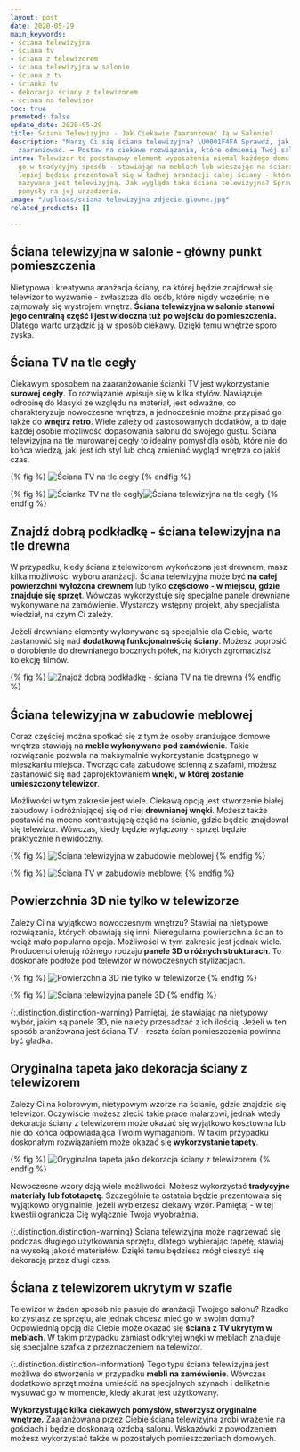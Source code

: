 ```yaml
---
layout: post
date: 2020-05-29
main_keywords:
- ściana telewizyjna
- ściana tv
- ściana z telewizorem
- ściana telewizyjna w salonie
- ściana z tv
- ścianka tv
- dekoracja ściany z telewizorem
- ściana na telewizor
toc: true
promoted: false
update_date: 2020-05-29
title: Ściana Telewizyjna - Jak Ciekawie Zaaranżować Ją w Salonie?
description: "Marzy Ci się ściana telewizyjna? \U0001F4FA Sprawdź, jak ją odpowiednio
  zaaranżować. ➡️ Postaw na ciekawe rozwiązania, które odmienią Twój salon."
intro: Telewizor to podstawowy element wyposażenia niemal każdego domu. Można wykorzystać
  go w tradycyjny sposób - stawiając na meblach lub wieszając na ścianie. Jednak znacznie
  lepiej będzie prezentował się w ładnej aranżacji całej ściany - która bardzo często
  nazywana jest telewizyjną. Jak wygląda taka ściana telewizyjna? Sprawdź ciekawe
  pomysły na jej urządzenie.
image: "/uploads/sciana-telewizyjna-zdjecie-glowne.jpg"
related_products: []

---
```

## Ściana telewizyjna w salonie - główny punkt pomieszczenia

Nietypowa i kreatywna aranżacja ściany, na której będzie znajdował się telewizor to wyzwanie - zwłaszcza dla osób, które nigdy wcześniej nie zajmowały się wystrojem wnętrz. **Ściana telewizyjna w salonie stanowi jego centralną część i jest widoczna tuż po wejściu do pomieszczenia.** Dlatego warto urządzić ją w sposób ciekawy. Dzięki temu wnętrze sporo zyska.

## Ściana TV na tle cegły

Ciekawym sposobem na zaaranżowanie ścianki TV jest wykorzystanie **surowej cegły**. To rozwiązanie wpisuje się w kilka stylów. Nawiązuje odrobinę do klasyki ze względu na materiał, jest odważne, co charakteryzuje nowoczesne wnętrza, a jednocześnie można przypisać go także do **wnętrz retro**. Wiele zależy od zastosowanych dodatków, a to daje każdej osobie możliwość dopasowania salonu do swojego gustu. Ściana telewizyjna na tle murowanej cegły to idealny pomysł dla osób, które nie do końca wiedzą, jaki jest ich styl lub chcą zmieniać wygląd wnętrza co jakiś czas.

{% fig %}
![Ściana TV na tle cegły](/uploads/scianka-telewizyjna-z-cegly.jpg "Ściana TV na tle cegły")
{% endfig %}

{% fig %}
![Ścianka TV na tle cegły](/uploads/sciana-tv-w-salonie.jpg "Ścianka TV na tle cegły")![Ściana telewizyjna na tle cegły](/uploads/sciana-tv-cegla.jpg "Ściana telewizyjna na tle cegły")
{% endfig %}

## Znajdź dobrą podkładkę - ściana telewizyjna na tle drewna

W przypadku, kiedy ściana z telewizorem wykończona jest drewnem, masz kilka możliwości wyboru aranżacji. Ściana telewizyjna może być **na całej powierzchni wyłożona drewnem** lub tylko **częściowo - w miejscu, gdzie znajduje się sprzęt**. Wówczas wykorzystuje się specjalne panele drewniane wykonywane na zamówienie. Wystarczy wstępny projekt, aby specjalista wiedział, na czym Ci zależy.

Jeżeli drewniane elementy wykonywane są specjalnie dla Ciebie, warto zastanowić się nad **dodatkową funkcjonalnością ściany**. Możesz poprosić o dorobienie do drewnianego bocznych półek, na których zgromadzisz kolekcję filmów.

{% fig %}
![Znajdź dobrą podkładkę - ściana TV na tle drewna](/uploads/sciana-telewizyjna-drewniana.jpg "Znajdź dobrą podkładkę - ściana TV na tle drewna")
{% endfig %}

## Ściana telewizyjna w zabudowie meblowej

Coraz częściej można spotkać się z tym że osoby aranżujące domowe wnętrza stawiają na **meble wykonywane pod zamówienie**. Takie rozwiązanie pozwala na maksymalnie wykorzystanie dostępnego w mieszkaniu miejsca. Tworząc całą zabudowę ścienną z szafami, możesz zastanowić się nad zaprojektowaniem **wnęki, w której zostanie umieszczony telewizor**.

Możliwości w tym zakresie jest wiele. Ciekawą opcją jest stworzenie białej zabudowy i odróżniającej się od niej **drewnianej wnęki**. Możesz także postawić na mocno kontrastującą część na ścianie, gdzie będzie znajdował się telewizor. Wówczas, kiedy będzie wyłączony - sprzęt będzie praktycznie niewidoczny.

{% fig %}
![Ściana telewizyjna w zabudowie meblowej](/uploads/sciana-telewizyjna-w-salonie-wneka-meblowa.jpg "Ściana telewizyjna w zabudowie meblowej")
{% endfig %}

{% fig %}
![Ściana TV w zabudowie meblowej](/uploads/sciana-telewizyjna-wneka-meblowa.jpg "Ściana TV w zabudowie meblowej")
{% endfig %}

## Powierzchnia 3D nie tylko w telewizorze

Zależy Ci na wyjątkowo nowoczesnym wnętrzu? Stawiaj na nietypowe rozwiązania, których obawiają się inni. Nieregularna powierzchnia ścian to wciąż mało popularna opcja. Możliwości w tym zakresie jest jednak wiele. Producenci oferują różnego rodzaju **panele 3D o różnych strukturach**. To doskonałe podłoże pod telewizor w nowoczesnych stylizacjach.

{% fig %}
![Powierzchnia 3D nie tylko w telewizorze](/uploads/sciana-telewizyjna-panele-3d.jpg "Powierzchnia 3D nie tylko w telewizorze")
{% endfig %}

{% fig %}
![Ściana telewizyjna panele 3D](/uploads/sciana-tv-panele-3d.jpg "Ściana telewizyjna panele 3D")
{% endfig %}

{:.distinction.distinction-warning}
Pamiętaj, że stawiając na nietypowy wybór, jakim są panele 3D, nie należy przesadzać z ich ilością. Jeżeli w ten sposób aranżowana jest ściana TV - reszta ścian pomieszczenia powinna być gładka.

## Oryginalna tapeta jako dekoracja ściany z telewizorem

Zależy Ci na kolorowym, nietypowym wzorze na ścianie, gdzie znajdzie się telewizor. Oczywiście możesz zlecić takie prace malarzowi, jednak wtedy dekoracja ściany z telewizorem może okazać się wyjątkowo kosztowna lub nie do końca odpowiadająca Twoim wymaganiom. W takim przypadku doskonałym rozwiązaniem może okazać się **wykorzystanie tapety**.

{% fig %}
![Oryginalna tapeta jako dekoracja ściany z telewizorem](/uploads/sciana-telewizyjna-w-salonie.jpg "Oryginalna tapeta jako dekoracja ściany z telewizorem")
{% endfig %}

Nowoczesne wzory dają wiele możliwości. Możesz wykorzystać **tradycyjne materiały lub fototapetę**. Szczególnie ta ostatnia będzie prezentowała się wyjątkowo oryginalnie, jeżeli wybierzesz ciekawy wzór. Pamiętaj - w tej kwestii ogranicza Cię wyłącznie Twoja wyobraźnia.

{:.distinction.distinction-warning}
Ściana telewizyjna może nagrzewać się podczas długiego użytkowania sprzętu, dlatego wybierając tapetę, stawiaj na wysoką jakość materiałów. Dzięki temu będziesz mógł cieszyć się dekoracją przez długi czas.

## Ściana z telewizorem ukrytym w szafie

Telewizor w żaden sposób nie pasuje do aranżacji Twojego salonu? Rzadko korzystasz ze sprzętu, ale jednak chcesz mieć go w swoim domu? Odpowiednią opcją dla Ciebie może okazać się **ściana z TV ukrytym w meblach**. W takim przypadku zamiast odkrytej wnęki w meblach znajduje się specjalne szafka z przeznaczeniem na telewizor.

{:.distinction.distinction-information}
Tego typu ściana telewizyjna jest możliwa do stworzenia w przypadku **mebli na zamówienie**. Wówczas dodatkowo sprzęt można umieścić na specjalnych szynach i delikatnie wysuwać go w momencie, kiedy akurat jest użytkowany.

**Wykorzystując kilka ciekawych pomysłów, stworzysz oryginalne wnętrze.** Zaaranżowana przez Ciebie ściana telewizyjna zrobi wrażenie na gościach i będzie doskonałą ozdobą salonu. Wskazówki z powodzeniem możesz wykorzystać także w pozostałych pomieszczeniach domowych.